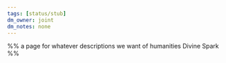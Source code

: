 ```yaml
---
tags: [status/stub]
dm_owner: joint
dm_notes: none
---
```


%%  a page for whatever descriptions we want of humanities Divine Spark %%